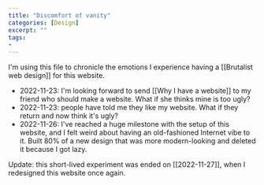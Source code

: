 ```yaml
---
title: "Discomfort of vanity"
categories: [Design]
excerpt: ""
tags:
- 
---
```

I'm using this file to chronicle the emotions I experience having a [[Brutalist web design]] for this website.

- 2022-11-23: I'm looking forward to send [[Why I have a website]] to my friend who should make a website. What if she thinks mine is too ugly?
- 2022-11-23: people have told me they like my website. What if they return and now think it's ugly?
- 2022-11-26: I've reached a huge milestone with the setup of this website, and I felt weird about having an old-fashioned Internet vibe to it. Built 80% of a new design that was more modern-looking and deleted it because I got lazy. 

Update: this short-lived experiment was ended on [[2022-11-27]], when I redesigned this website once again.